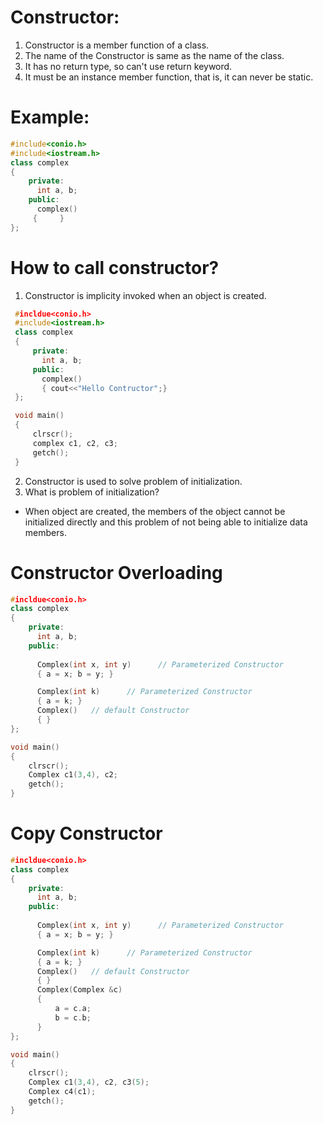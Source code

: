 # Constructor:
1. Constructor is a member function of a  class.
2. The name of the Constructor is same  as the name of the class.
3. It has no return type, so can't use return keyword.
4. It must be an instance member function, that is, it can never be static.

 # Example:
```cpp
#include<conio.h>
#include<iostream.h>
class complex
{
    private:
      int a, b;
    public:
      complex()
     {     }
};
```
# How to call constructor?
1. Constructor is implicity invoked when an object is created.
```cpp
 #incldue<conio.h>
 #include<iostream.h>
 class complex
 {
     private:
       int a, b;
     public:
       complex()
       { cout<<"Hello Contructor";}
 };

 void main()
 {
     clrscr();
     complex c1, c2, c3;
     getch();
 }
 ```

 2. Constructor is used to solve problem of initialization.
 3. What is problem of initialization?
   
  - When object are created, the members of the object cannot be initialized directly and this problem of not being able to initialize data members.
    
    
# Constructor Overloading
```cpp
#incldue<conio.h>
class complex
{
    private:
      int a, b;
    public:
      
      Complex(int x, int y)      // Parameterized Constructor
      { a = x; b = y; }

      Complex(int k)      // Parameterized Constructor
      { a = k; }
      Complex()   // default Constructor
      { }
};

void main()
{
    clrscr();
    Complex c1(3,4), c2;
    getch();
}
```

# Copy Constructor
```cpp
#incldue<conio.h>
class complex
{
    private:
      int a, b;
    public:
      
      Complex(int x, int y)      // Parameterized Constructor
      { a = x; b = y; }

      Complex(int k)      // Parameterized Constructor
      { a = k; }
      Complex()   // default Constructor
      { }
      Complex(Complex &c)
      {
          a = c.a;
          b = c.b;
      }
};

void main()
{
    clrscr();
    Complex c1(3,4), c2, c3(5);
    Complex c4(c1);
    getch();
}
```